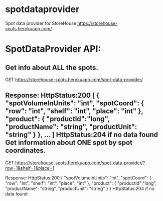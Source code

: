 # spotdataprovider
Spot data provider for StoreHouse
https://storehouse-spots.herokuapp.com/

SpotDataProvider API:
================

Get info about ALL the spots.
---------------------------------
GET https://storehouse-spots.herokuapp.com/spot-data-provider/

Response:
HttpStatus:200
[
	{
		"spotVolumeInUnits": "int",
		"spotCoord": {
			"row": "int",
			"shelf": "int",
			"place": "int"
		},
		"product": {
			"productId":"long",
			"productName": "string",
			"productUnit": "string"
		}
	},
	...
]
HttpStatus:204 if no data found
Get information about ONE spot by spot coordinates.
-----------------------------------------------------------
GET https://storehouse-spots.herokuapp.com/spot-data-provider/?row=1&shelf=1&place=1

Response:
HttpStatus:200
{
	"spotVolumeInUnits": "int",
	"spotCoord": {
        "row": "int",
        "shelf": "int",
	"place": "int"
    },
    "product": {
        "productId":"long",
    	"productName": "string",
	"productUnit": "string"
    }
}
HttpStatus:204 if no data found